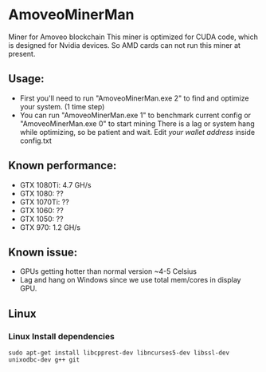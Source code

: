# AmoveoMinerMan
Miner for Amoveo blockchain
This miner is optimized for CUDA code, which is designed for Nvidia devices. So AMD cards can not run this miner at present.

## Usage:
- First you'll need to run "AmoveoMinerMan.exe 2" to find and optimize your system. (1 time step)
- You can run "AmoveoMinerMan.exe 1" to benchmark current config or "AmoveoMinerMan.exe 0" to start mining
There is a lag or system hang while optimizing, so be patient and wait. Edit *your wallet address* inside config.txt

## Known performance:
- GTX 1080Ti: 4.7 GH/s
- GTX 1080: ??
- GTX 1070Ti: ??
- GTX 1060: ??
- GTX 1050: ??
- GTX 970: 1.2 GH/s
## Known issue:
- GPUs getting hotter than normal version ~4-5 Celsius
- Lag and hang on Windows since we use total mem/cores in display GPU.

## Linux

### Linux Install dependencies

```
sudo apt-get install libcpprest-dev libncurses5-dev libssl-dev unixodbc-dev g++ git
```
